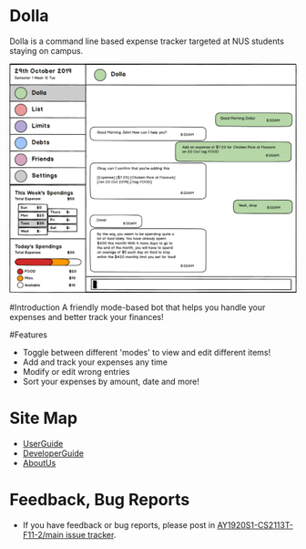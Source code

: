 ﻿# Dolla
Dolla is a command line based expense tracker targeted at NUS students staying on campus.

![Mock Ui Image](/docs/images/Ui.png)

#Introduction
A friendly mode-based bot that helps you handle your expenses and better track your finances!

#Features
* Toggle between different 'modes' to view and edit different items!
* Add and track your expenses any time
* Modify or edit wrong entries
* Sort your expenses by amount, date and more!


# Site Map
* [UserGuide](docs/UserGuide.adoc)
* [DeveloperGuide](docs/DeveloperGuide.adoc)
* [AboutUs](docs/AboutUs.adoc)

# Feedback, Bug Reports

* If you have feedback or bug reports, please post in [AY1920S1-CS2113T-F11-2/main issue tracker](https://github.com/AY1920S1-CS2113T-F11-2/main/issues).
